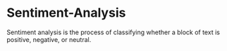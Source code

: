 # Sentiment-Analysis
Sentiment analysis is the process of classifying whether a block of text is positive, negative, or neutral.
